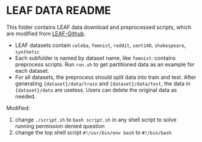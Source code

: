 # LEAF DATA README

This folder contains LEAF data download and preprocessed scripts, which are modified
    from [LEAF-Github](https://github.com/TalwalkarLab/leaf).

-  LEAF datasets contain `celeba`, `femnist`, `reddit`, `sent140`, `shakespeare`, `synthetic`
-  Each subfolder is named by dataset name, like `femnist`: contains preprocess scripts. 
   Run  `run.sh` to get partitioned data as an example for each dataset.
-  For all datasets, the preprocess should split data into train and test. 
    After generating `{dataset}/data/train` and `{dataset}/data/test`, the data in `{dataset}/data` are useless.
    Users can delete the original data as needed.

Modified:
1. change `./script.sh` to `bash script.sh` in any shell script to solve running permission denied question 
2. change the top shell script `#!/usr/bin/env bash` to `#!/bin/bash`
